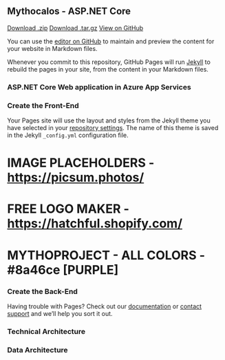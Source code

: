 ## Mythocalos - ASP.NET Core

<section id="downloads" class="clearfix">
    <a href="https://mythocalos.github.io/archive/master.zip" id="download-zip" class="button"><span>Download .zip</span></a>
    <a href="https://mythocalos.github.io/archive/master.tar.gz" id="download-tar-gz" class="button"><span>Download .tar.gz</span></a>
    <a href="https://mythocalos.github.io" id="view-on-github" class="button"><span>View on GitHub</span></a>
</section>

You can use the [editor on GitHub](https://github.com/mythocalos/mythocalos.github.io/edit/main/index.md) to maintain and preview the content for your website in Markdown files.

Whenever you commit to this repository, GitHub Pages will run [Jekyll](https://jekyllrb.com/) to rebuild the pages in your site, from the content in your Markdown files.

### ASP.NET Core Web application in Azure App Services

### Create the Front-End

Your Pages site will use the layout and styles from the Jekyll theme you have selected in your [repository settings](https://github.com/mythocalos/mythocalos.github.io/settings/pages). The name of this theme is saved in the Jekyll `_config.yml` configuration file.

# IMAGE PLACEHOLDERS - https://picsum.photos/
# FREE LOGO MAKER - https://hatchful.shopify.com/
# MYTHOPROJECT - ALL COLORS - #8a46ce [PURPLE]

### Create the Back-End

Having trouble with Pages? Check out our [documentation](https://docs.github.com/categories/github-pages-basics/) or [contact support](https://support.github.com/contact) and we’ll help you sort it out.

### Technical Architecture

### Data Architecture
